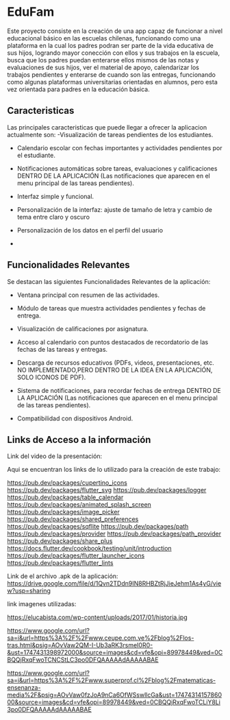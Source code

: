 
# EduFam
Este proyecto consiste en la creación de una app capaz de funcionar a nivel educacional básico en las escuelas chilenas, funcionando como una plataforma en la cual los padres podran ser parte de la vida educativa de sus hijos, logrando mayor conección con ellos y sus trabajos en la escuela, busca que los padres puedan enterarse ellos mismos de las notas y evaluaciones de sus hijos, ver el material de apoyo, calendarizar los trabajos pendientes y enterarse de cuando son las entregas, funcionando como algunas plataformas universitarias orientadas en alumnos, pero esta vez orientada para padres en la educación básica.



## Caracteristicas
Las principales caracteristicas que puede llegar a ofrecer la aplicacion actualmente son:
-Visualización de tareas pendientes de los estudiantes.

- Calendario escolar con fechas importantes y actividades pendientes por el estudiante.

- Notificaciones automáticas sobre tareas, evaluaciones y calificaciones DENTRO DE LA APLICACIÓN (Las notificaciones que aparecen en el menu principal de las tareas pendientes).

- Interfaz simple y funcional.

- Personalización de la interfaz: ajuste de tamaño de letra y cambio de tema entre claro y oscuro

- Personalización de los datos en el perfil del usuario
- 
## Funcionalidades Relevantes
Se destacan las siguientes Funcionalidades Relevantes de la aplicación:
- Ventana principal con resumen de las actividades.

- Módulo de tareas que muestra actividades pendientes y fechas de entrega.

- Visualización de calificaciones por asignatura.

- Acceso al calendario con puntos destacados de recordatorio de las fechas de las tareas y entregas.

- Descarga de recursos educativos (PDFs, videos, presentaciones, etc. NO IMPLEMENTADO,PERO DENTRO DE LA IDEA EN LA APLICACIÓN, SOLO ICONOS DE PDF).

- Sistema de notificaciones, para recordar fechas de entrega DENTRO DE LA APLICACIÓN (Las notificaciones que aparecen en el menu principal de las tareas pendientes).

- Compatibilidad con dispositivos Android.


## Links de Acceso a la información 
Link del video de la presentación:


Aqui se encuentran los links de lo utilizado para la creación de este trabajo:

https://pub.dev/packages/cupertino_icons
https://pub.dev/packages/flutter_svg
https://pub.dev/packages/logger
https://pub.dev/packages/table_calendar
https://pub.dev/packages/animated_splash_screen
https://pub.dev/packages/image_picker
https://pub.dev/packages/shared_preferences
https://pub.dev/packages/sqflite
https://pub.dev/packages/path
https://pub.dev/packages/provider
https://pub.dev/packages/path_provider
https://pub.dev/packages/share_plus
https://docs.flutter.dev/cookbook/testing/unit/introduction
https://pub.dev/packages/flutter_launcher_icons
https://pub.dev/packages/flutter_lints

Link de el archivo .apk de la aplicación:
https://drive.google.com/file/d/1Qvn2TDdn9IN8RHBZtRjJieJehm1As4yG/view?usp=sharing

link imagenes utilizadas:

https://elucabista.com/wp-content/uploads/2017/01/historia.jpg

https://www.google.com/url?sa=i&url=https%3A%2F%2Fwww.ceupe.com.ve%2Fblog%2Flos-tras.html&psig=AOvVaw2QM-I-Ub3aRK3rsmeI0R0-&ust=1747431398972000&source=images&cd=vfe&opi=89978449&ved=0CBQQjRxqFwoTCNCStLC3po0DFQAAAAAdAAAAABAE

https://www.google.com/url?sa=i&url=https%3A%2F%2Fwww.superprof.cl%2Fblog%2Fmatematicas-ensenanza-media%2F&psig=AOvVaw0fzJoA9nCa6OfWSswllcGa&ust=1747431415786000&source=images&cd=vfe&opi=89978449&ved=0CBQQjRxqFwoTCLiY8Li3po0DFQAAAAAdAAAAABAE
